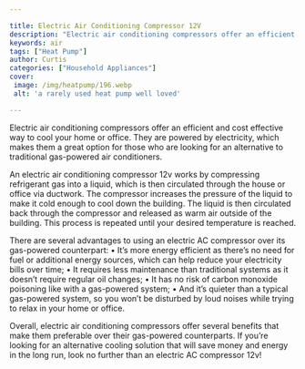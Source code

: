 ```yaml
---

title: Electric Air Conditioning Compressor 12V
description: "Electric air conditioning compressors offer an efficient and cost effective way to cool your home or office. They are powered by e...you wont regret reading on"
keywords: air
tags: ["Heat Pump"]
author: Curtis
categories: ["Household Appliances"]
cover: 
 image: /img/heatpump/196.webp
 alt: 'a rarely used heat pump well loved'

---
```


Electric air conditioning compressors offer an efficient and cost effective way to cool your home or office. They are powered by electricity, which makes them a great option for those who are looking for an alternative to traditional gas-powered air conditioners.

An electric air conditioning compressor 12v works by compressing refrigerant gas into a liquid, which is then circulated through the house or office via ductwork. The compressor increases the pressure of the liquid to make it cold enough to cool down the building. The liquid is then circulated back through the compressor and released as warm air outside of the building. This process is repeated until your desired temperature is reached.

There are several advantages to using an electric AC compressor over its gas-powered counterpart: 
• It’s more energy efficient as there’s no need for fuel or additional energy sources, which can help reduce your electricity bills over time; 
• It requires less maintenance than traditional systems as it doesn’t require regular oil changes; 
• It has no risk of carbon monoxide poisoning like with a gas-powered system; 
• And it’s quieter than a typical gas-powered system, so you won’t be disturbed by loud noises while trying to relax in your home or office. 

Overall, electric air conditioning compressors offer several benefits that make them preferable over their gas-powered counterparts. If you’re looking for an alternative cooling solution that will save money and energy in the long run, look no further than an electric AC compressor 12v!
